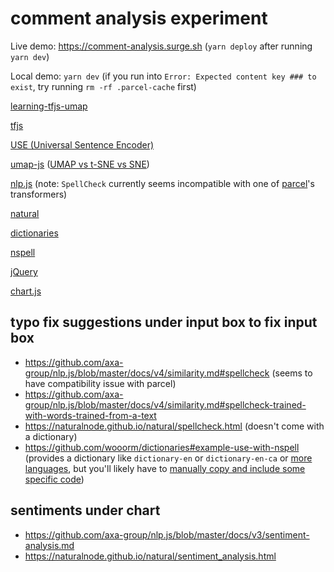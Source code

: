 # comment analysis experiment

Live demo: https://comment-analysis.surge.sh (`yarn deploy` after running `yarn dev`)

Local demo: `yarn dev` (if you run into `Error: Expected content key ### to exist`, try running `rm -rf .parcel-cache` first)

[learning-tfjs-umap](https://github.com/hchiam/learning-tfjs-umap)

[tfjs](https://github.com/tensorflow/tfjs)

[USE (Universal Sentence Encoder)](https://github.com/tensorflow/tfjs-models/blob/master/universal-sentence-encoder/README.md)

[umap-js](https://github.com/PAIR-code/umap-js#umap-js) ([UMAP vs t-SNE vs SNE](https://towardsdatascience.com/visualizing-your-embeddings-4c79332581a9))

[nlp.js](https://github.com/axa-group/nlp.js) (note: `SpellCheck` currently seems incompatible with one of [parcel](https://github.com/hchiam/learning-parcel#learning-parceljs)'s transformers)

[natural](https://github.com/NaturalNode/natural)

[dictionaries](https://github.com/wooorm/dictionaries#example-use-with-nspell)

[nspell](https://github.com/wooorm/nspell)

[jQuery](https://github.com/hchiam/learning-jquery#learning-jquery)

[chart.js](https://github.com/chartjs/Chart.js)

## typo fix suggestions under input box to fix input box

- https://github.com/axa-group/nlp.js/blob/master/docs/v4/similarity.md#spellcheck (seems to have compatibility issue with parcel)
- https://github.com/axa-group/nlp.js/blob/master/docs/v4/similarity.md#spellcheck-trained-with-words-trained-from-a-text
- https://naturalnode.github.io/natural/spellcheck.html (doesn't come with a dictionary)
- https://github.com/wooorm/dictionaries#example-use-with-nspell (provides a dictionary like `dictionary-en` or `dictionary-en-ca` or [more languages](https://github.com/wooorm/dictionaries/tree/main/dictionaries), but you'll likely have to [manually copy and include some specific code](https://github.com/wooorm/dictionaries/issues/51#issuecomment-1627801903))

## sentiments under chart

- https://github.com/axa-group/nlp.js/blob/master/docs/v3/sentiment-analysis.md
- https://naturalnode.github.io/natural/sentiment_analysis.html
